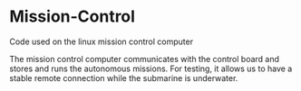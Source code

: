 # Mission-Control
Code used on the linux mission control computer

The mission control computer communicates with the control board and stores and runs the autonomous missions. For testing, it allows us to have a stable remote connection while the submarine is underwater. 
